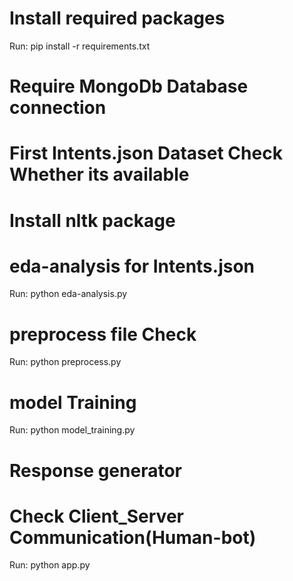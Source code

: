 # Install required packages
Run: pip install -r requirements.txt
# Require MongoDb Database connection
# First Intents.json Dataset Check Whether its available
# Install nltk package
# eda-analysis for Intents.json
Run: python eda-analysis.py
# preprocess file Check
Run: python preprocess.py
# model Training 
Run: python model_training.py
# Response generator

# Check Client_Server Communication(Human-bot)
Run: python app.py
